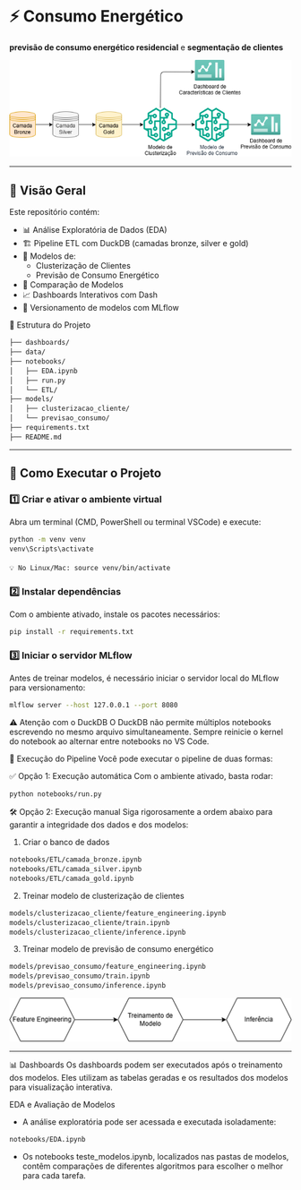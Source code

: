 # ⚡ Consumo Energético

**previsão de consumo energético residencial** e **segmentação de clientes**

![Pipeline](data/pipeline.png)

---

## 🧩 Visão Geral

Este repositório contém:

- 📊 Análise Exploratória de Dados (EDA)
- 🏗️ Pipeline ETL com DuckDB (camadas bronze, silver e gold)
- 🤖 Modelos de:
  - Clusterização de Clientes
  - Previsão de Consumo Energético
- 🧪 Comparação de Modelos
- 📈 Dashboards Interativos com Dash
- 🧬 Versionamento de modelos com MLflow

📁 Estrutura do Projeto
```bash
├── dashboards/
├── data/
├── notebooks/
│   ├── EDA.ipynb
│   ├── run.py
│   └── ETL/
├── models/
│   ├── clusterizacao_cliente/
│   └── previsao_consumo/
├── requirements.txt
├── README.md
```

---

## 🚀 Como Executar o Projeto

### 1️⃣ Criar e ativar o ambiente virtual

Abra um terminal (CMD, PowerShell ou terminal VSCode) e execute:

```bash
python -m venv venv
venv\Scripts\activate

💡 No Linux/Mac: source venv/bin/activate
```

### 2️⃣ Instalar dependências
Com o ambiente ativado, instale os pacotes necessários:

```bash
pip install -r requirements.txt
```

### 3️⃣ Iniciar o servidor MLflow
Antes de treinar modelos, é necessário iniciar o servidor local do MLflow para versionamento:
```bash
mlflow server --host 127.0.0.1 --port 8080
```

⚠️ Atenção com o DuckDB
O DuckDB não permite múltiplos notebooks escrevendo no mesmo arquivo simultaneamente.
Sempre reinicie o kernel do notebook ao alternar entre notebooks no VS Code.

🧪 Execução do Pipeline
Você pode executar o pipeline de duas formas:

✅ Opção 1: Execução automática
Com o ambiente ativado, basta rodar:
```bash
python notebooks/run.py
```

🛠️ Opção 2: Execução manual
Siga rigorosamente a ordem abaixo para garantir a integridade dos dados e dos modelos:

1. Criar o banco de dados
```bash
notebooks/ETL/camada_bronze.ipynb
notebooks/ETL/camada_silver.ipynb
notebooks/ETL/camada_gold.ipynb
```
2. Treinar modelo de clusterização de clientes
```bash
models/clusterizacao_cliente/feature_engineering.ipynb
models/clusterizacao_cliente/train.ipynb
models/clusterizacao_cliente/inference.ipynb
```
3. Treinar modelo de previsão de consumo energético
```bash
models/previsao_consumo/feature_engineering.ipynb
models/previsao_consumo/train.ipynb
models/previsao_consumo/inference.ipynb
```

![Pipeline_modelos](data/pipeline_modelos.png)

---

📊 Dashboards
Os dashboards podem ser executados após o treinamento dos modelos.
Eles utilizam as tabelas geradas e os resultados dos modelos para visualização interativa.

EDA e Avaliação de Modelos
- A análise exploratória pode ser acessada e executada isoladamente:
```bash
notebooks/EDA.ipynb
```

- Os notebooks teste_modelos.ipynb, localizados nas pastas de modelos, contêm comparações de diferentes algoritmos para escolher o melhor para cada tarefa.
